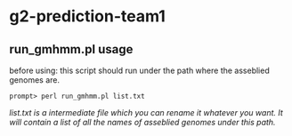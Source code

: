 # g2-prediction-team1

## run_gmhmm.pl usage
before using:
this script should run under the path where the asseblied genomes are.

`prompt> perl run_gmhmm.pl list.txt`

*list.txt is a intermediate file which you can rename it whatever you want. It will contain a list of all the names of asseblied genomes under this path.*
